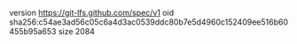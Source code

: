version https://git-lfs.github.com/spec/v1
oid sha256:c54ae3ad56c05c6a4d3ac0539ddc80b7e5d4960c152409ee516b60455b95a653
size 2084
